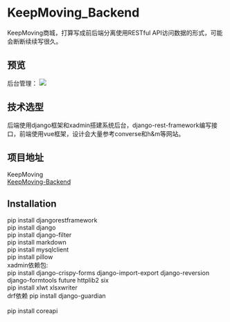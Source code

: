 # KeepMoving_Backend

KeepMoving商城，打算写成前后端分离使用RESTful API访问数据的形式，可能会断断续续写很久。

## 预览

后台管理：
![](http://imglf5.nosdn.127.net/img/eVB1TkNydFhnVkd0U2IwNFpCTmxhMVRxUmRlZklFbHpRSkxuckpnbTdwdXYrZDJtdWdjbGtRPT0.jpg?imageView&thumbnail=1885y865&type=jpg&quality=96&stripmeta=0&type=jpg)

## 技术选型

后端使用django框架和xadmin搭建系统后台，django-rest-framework编写接口，前端使用vue框架，设计会大量参考converse和h&m等网站。

## 项目地址

KeepMoving<br>
[KeepMoving-Backend](https://github.com/Albino1995/KeepMoving_Backend)

## Installation

pip install djangorestframework<br>
pip install django<br>
pip install django-filter<br>
pip install markdown<br>
pip install mysqlclient<br>
pip install pillow<br>
xadmin依赖包:<br>
pip install django-crispy-forms django-import-export django-reversion django-formtools future httplib2 six<br>
pip install xlwt xlsxwriter<br>
drf依赖
pip install django-guardian<br><br>
pip install coreapi<br>
